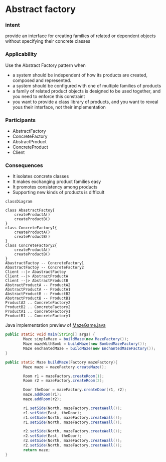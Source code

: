 # Abstract factory

### intent 
provide an interface for creating families of related or dependent objects without specifying their concrete classes

### Applicability
Use the Abstract Factory pattern when

- a system should be independent of how its products are created, composed and represented.
- a system should be configured with one of multiple families of products
- a family of related product objects is designed to be used together, and you need to enforce this constraint
- you want to provide a class library of products, and you want to reveal yous their interface, not their implementation

### Participants 

- AbstractFactory
- ConcreteFactory
- AbstractProduct
- ConcreteProduct
- Client

### Consequences

- It isolates concrete classes
- It makes exchanging product families easy
- It promotes consistency among products
- Supporting new kinds of products is difficult

```mermaid
classDiagram

class AbastractFactoy{
    createProductA()
    createProductB()
}
class ConcreteFactory1{
    createProductA()
    createProductB()
}
class ConcreteFactory2{
    createProductA()
    createProductB()
}
AbastractFactoy -- ConcreteFactory1
AbastractFactoy -- ConcreteFactory2
Client --|> AbastractFactoy
Client --|> AbstractProductA
Client --|> AbstractProductB
AbstractProductA -- ProductA2
AbstractProductA -- ProductA1
AbstractProductB -- ProductB2
AbstractProductB -- ProductB1
ProductA2 .. ConcreteFactory2
ProductB2 .. ConcreteFactory2
ProductA1 .. ConcreteFactory1
ProductB1 .. ConcreteFactory1
```

Java implementation preview of [MazeGame.java](src%2Fmain%2Fjava%2Forg%2Fexample%2FMazeGame.java)
```java
public static void main(String[] args) {
        Maze simpleMaze = buildMaze(new MazeFactory());
        Maze mazeWithBomb = buildMaze(new BombedMazeFactory());
        Maze enchantedMaze = buildMaze(new EnchantedMazeFactory());
}

public static Maze buildMaze(Factory mazeFactory){
        Maze maze = mazeFactory.createMaze();

        Room r1 = mazeFactory.createRoom(1);
        Room r2 = mazeFactory.createRoom(2);

        Door theDoor = mazeFactory.createDoor(r1, r2);
        maze.addRoom(r1);
        maze.addRoom(r2);

        r1.setSide(North, mazeFactory.createWall());
        r1.setSide(East, theDoor);
        r1.setSide(North, mazeFactory.createWall());
        r1.setSide(North, mazeFactory.createWall());

        r2.setSide(North, mazeFactory.createWall());
        r2.setSide(East, theDoor);
        r2.setSide(North, mazeFactory.createWall());
        r2.setSide(North, mazeFactory.createWall());
        return maze;
}
```